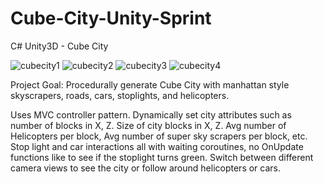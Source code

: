 # Cube-City-Unity-Sprint
C# Unity3D - Cube City

![cubecity1](https://user-images.githubusercontent.com/5803874/153745285-07bcadcf-bfab-40cf-97dd-c91db66cc058.jpg)
![cubecity2](https://user-images.githubusercontent.com/5803874/153745292-6f7a4cc6-1ad0-4515-a969-dd5199788f04.jpg)
![cubecity3](https://user-images.githubusercontent.com/5803874/153745295-cf845d52-ca0b-4f7f-98ab-529a4533470f.jpg)
![cubecity4](https://user-images.githubusercontent.com/5803874/153745299-f10ac4f5-e3ea-4cf4-adc4-ee6ab65dbe4b.jpg)

Project Goal: Procedurally generate Cube City with manhattan style skyscrapers, roads, cars, stoplights, and helicopters.

Uses MVC controller pattern. Dynamically set city attributes such as number of blocks in X, Z. Size of city blocks in X, Z. Avg number of Helicopters per block, Avg number of super sky scrapers per block, etc. Stop light and car interactions all with waiting coroutines, no OnUpdate functions like to see if the stoplight turns green. Switch between different camera views to see the city or follow around helicopters or cars.
